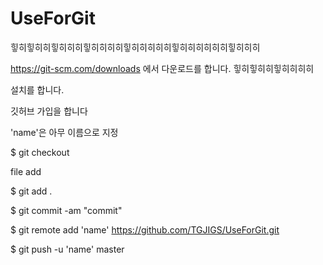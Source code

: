 # UseForGit

힣히힣히히힣히히히힣히히히히힣히히히히히힣히히히히히히힣히히히

https://git-scm.com/downloads
에서 다운로드를 합니다. 힣히힣히히힣히히히히

설치를 합니다.

깃허브 가입을 합니다

'name'은 아무 이름으로 지정

$ git checkout

file add

$ git add .

$ git commit -am "commit"

$ git remote add 'name' https://github.com/TGJIGS/UseForGit.git

$ git push -u 'name' master
